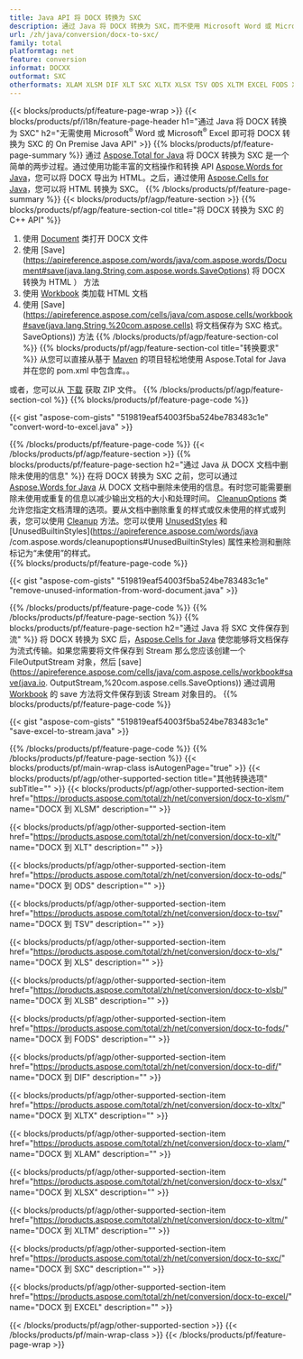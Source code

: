 ```yaml
---
title: Java API 将 DOCX 转换为 SXC
description: 通过 Java 将 DOCX 转换为 SXC，而不使用 Microsoft Word 或 Microsoft Excel
url: /zh/java/conversion/docx-to-sxc/
family: total
platformtag: net
feature: conversion
informat: DOCXX
outformat: SXC
otherformats: XLAM XLSM DIF XLT SXC XLTX XLSX TSV ODS XLTM EXCEL FODS XLS XLSB
---
```

{{< blocks/products/pf/feature-page-wrap >}}
{{< blocks/products/pf/i18n/feature-page-header h1="通过 Java 将 DOCX 转换为 SXC" h2="无需使用 Microsoft<sup>&reg;</sup> Word 或 Microsoft<sup>&reg;</sup> Excel 即可将 DOCX 转换为 SXC 的 On Premise Java API" >}}
{{% blocks/products/pf/feature-page-summary %}}
通过 [Aspose.Total for Java](https://products.aspose.com/total/java/) 将 DOCX 转换为 SXC 是一个简单的两步过程。通过使用功能丰富的文档操作和转换 API [Aspose.Words for Java](https://products.aspose.com/words/java/)，您可以将 DOCX 导出为 HTML。之后，通过使用 [Aspose.Cells for Java](https://products.aspose.com/cells/java/)，您可以将 HTML 转换为 SXC。
{{% /blocks/products/pf/feature-page-summary  %}}
{{< blocks/products/pf/agp/feature-section >}}
{{% blocks/products/pf/agp/feature-section-col title="将 DOCX 转换为 SXC 的 C++ API" %}}
1. 使用 [Document](https://apireference.aspose.com/words/java/com.aspose.words/Document) 类打开 DOCX 文件
2. 使用 [Save](https://apireference.aspose.com/words/java/com.aspose.words/Document#save(java.lang.String,com.aspose.words.SaveOptions) 将 DOCX 转换为 HTML ） 方法
3. 使用 [Workbook](https://apireference.aspose.com/cells/java/com.aspose.cells/Workbook) 类加载 HTML 文档
4. 使用 [Save](https://apireference.aspose.com/cells/java/com.aspose.cells/workbook#save(java.lang.String,%20com.aspose.cells) 将文档保存为 SXC 格式。 SaveOptions)) 方法
{{% /blocks/products/pf/agp/feature-section-col %}}
{{% blocks/products/pf/agp/feature-section-col title="转换要求" %}}
从您可以直接从基于 [Maven](https://repository.aspose.com/webapp/#/artifacts/browse/tree/General/repo/com/aspose/aspose-total) 的项目轻松地使用 Aspose.Total for Java 并在您的 pom.xml 中包含库。。

或者，您可以从 [下载](https://downloads.aspose.com/total/java) 获取 ZIP 文件。
{{% /blocks/products/pf/agp/feature-section-col %}}
{{% blocks/products/pf/feature-page-code %}}

{{< gist "aspose-com-gists" "519819eaf54003f5ba524be783483c1e" "convert-word-to-excel.java" >}}


{{% /blocks/products/pf/feature-page-code %}}
{{< /blocks/products/pf/agp/feature-section >}}
{{% blocks/products/pf/feature-page-section  h2="通过 Java 从 DOCX 文档中删除未使用的信息" %}}
在将 DOCX 转换为 SXC 之前，您可以通过 [Aspose.Words for Java](https://products.aspose.com/words/java/) 从 DOCX 文档中删除未使用的信息。有时您可能需要删除未使用或重复的信息以减少输出文档的大小和处理时间。 [CleanupOptions](https://apireference.aspose.com/words/java/com.aspose.words/CleanupOptions) 类允许您指定文档清理的选项。要从文档中删除重复的样式或仅未使用的样式或列表，您可以使用 [Cleanup](https://apireference.aspose.com/words/java/com.aspose.words/Document#cleanup()) 方法。您可以使用 [UnusedStyles](https://apireference.aspose.com/words/java/com.aspose.words/cleanupoptions#UnusedStyles) 和 [UnusedBuiltinStyles](https://apireference.aspose.com/words/java /com.aspose.words/cleanupoptions#UnusedBuiltinStyles) 属性来检测和删除标记为“未使用”的样式。  
{{% blocks/products/pf/feature-page-code %}}

{{< gist "aspose-com-gists" "519819eaf54003f5ba524be783483c1e" "remove-unused-information-from-word-document.java" >}}

{{% /blocks/products/pf/feature-page-code  %}}
{{% /blocks/products/pf/feature-page-section %}}
{{% blocks/products/pf/feature-page-section  h2="通过 Java 将 SXC 文件保存到流" %}}
将 DOCX 转换为 SXC 后，[Aspose.Cells for Java](https://products.aspose.com/cells/java/) 使您能够将文档保存为流式传输。如果您需要将文件保存到 Stream 那么您应该创建一个 FileOutputStream 对象，然后 [save](https://apireference.aspose.com/cells/java/com.aspose.cells/workbook#save(java.io. OutputStream,%20com.aspose.cells.SaveOptions)) 通过调用 [Workbook](https://apireference.aspose.com/cells/java/com.aspose.cells/Workbook) 的 save 方法将文件保存到该 Stream 对象目的。 
{{% blocks/products/pf/feature-page-code %}}

{{< gist "aspose-com-gists" "519819eaf54003f5ba524be783483c1e" "save-excel-to-stream.java" >}}

{{% /blocks/products/pf/feature-page-code  %}}
{{% /blocks/products/pf/feature-page-section %}}
{{< blocks/products/pf/main-wrap-class isAutogenPage="true" >}}
{{< blocks/products/pf/agp/other-supported-section title="其他转换选项" subTitle="" >}}
{{< blocks/products/pf/agp/other-supported-section-item href="https://products.aspose.com/total/zh/net/conversion/docx-to-xlsm/" name="DOCX 到 XLSM" description="" >}}

{{< blocks/products/pf/agp/other-supported-section-item href="https://products.aspose.com/total/zh/net/conversion/docx-to-xlt/" name="DOCX 到 XLT" description="" >}}

{{< blocks/products/pf/agp/other-supported-section-item href="https://products.aspose.com/total/zh/net/conversion/docx-to-ods/" name="DOCX 到 ODS" description="" >}}

{{< blocks/products/pf/agp/other-supported-section-item href="https://products.aspose.com/total/zh/net/conversion/docx-to-tsv/" name="DOCX 到 TSV" description="" >}}

{{< blocks/products/pf/agp/other-supported-section-item href="https://products.aspose.com/total/zh/net/conversion/docx-to-xls/" name="DOCX 到 XLS" description="" >}}

{{< blocks/products/pf/agp/other-supported-section-item href="https://products.aspose.com/total/zh/net/conversion/docx-to-xlsb/" name="DOCX 到 XLSB" description="" >}}

{{< blocks/products/pf/agp/other-supported-section-item href="https://products.aspose.com/total/zh/net/conversion/docx-to-fods/" name="DOCX 到 FODS" description="" >}}

{{< blocks/products/pf/agp/other-supported-section-item href="https://products.aspose.com/total/zh/net/conversion/docx-to-dif/" name="DOCX 到 DIF" description="" >}}

{{< blocks/products/pf/agp/other-supported-section-item href="https://products.aspose.com/total/zh/net/conversion/docx-to-xltx/" name="DOCX 到 XLTX" description="" >}}

{{< blocks/products/pf/agp/other-supported-section-item href="https://products.aspose.com/total/zh/net/conversion/docx-to-xlam/" name="DOCX 到 XLAM" description="" >}}

{{< blocks/products/pf/agp/other-supported-section-item href="https://products.aspose.com/total/zh/net/conversion/docx-to-xlsx/" name="DOCX 到 XLSX" description="" >}}

{{< blocks/products/pf/agp/other-supported-section-item href="https://products.aspose.com/total/zh/net/conversion/docx-to-xltm/" name="DOCX 到 XLTM" description="" >}}

{{< blocks/products/pf/agp/other-supported-section-item href="https://products.aspose.com/total/zh/net/conversion/docx-to-sxc/" name="DOCX 到 SXC" description="" >}}

{{< blocks/products/pf/agp/other-supported-section-item href="https://products.aspose.com/total/zh/net/conversion/docx-to-excel/" name="DOCX 到 EXCEL" description="" >}}


{{< /blocks/products/pf/agp/other-supported-section >}}
{{< /blocks/products/pf/main-wrap-class >}}
{{< /blocks/products/pf/feature-page-wrap >}}
